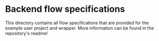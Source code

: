 # Backend flow specifications

This directory contains all flow specifications that are provided for the example user project and wrapper.
More information can be found in the repository's readme!